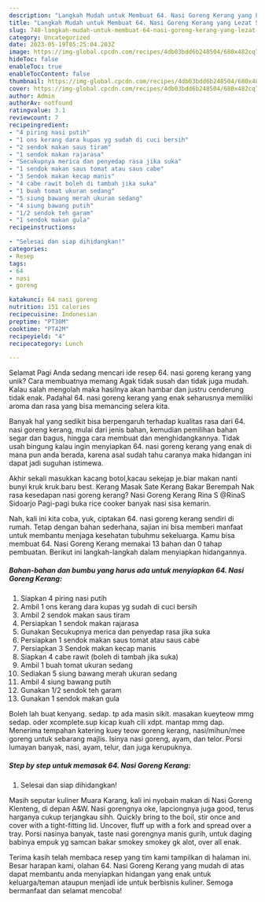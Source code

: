 ```yaml
---
description: "Langkah Mudah untuk Membuat 64. Nasi Goreng Kerang yang Lezat Sekali, Enak"
title: "Langkah Mudah untuk Membuat 64. Nasi Goreng Kerang yang Lezat Sekali, Enak"
slug: 748-langkah-mudah-untuk-membuat-64-nasi-goreng-kerang-yang-lezat-sekali-enak
category: Uncategorized
date: 2023-05-19T05:25:04.203Z
image: https://img-global.cpcdn.com/recipes/4db03bdd6b248504/680x482cq70/64-nasi-goreng-kerang-foto-resep-utama.jpg
hideToc: false
enableToc: true
enableTocContent: false
thumbnail: https://img-global.cpcdn.com/recipes/4db03bdd6b248504/680x482cq70/64-nasi-goreng-kerang-foto-resep-utama.jpg
cover: https://img-global.cpcdn.com/recipes/4db03bdd6b248504/680x482cq70/64-nasi-goreng-kerang-foto-resep-utama.jpg
author: Admin
authorAv: notfound
ratingvalue: 3.1
reviewcount: 7
recipeingredient:
- "4 piring nasi putih"
- "1 ons kerang dara kupas yg sudah di cuci bersih"
- "2 sendok makan saus tiram"
- "1 sendok makan rajarasa"
- "Secukupnya merica dan penyedap rasa jika suka"
- "1 sendok makan saus tomat atau saus cabe"
- "3 Sendok makan kecap manis"
- "4 cabe rawit boleh di tambah jika suka"
- "1 buah tomat ukuran sedang"
- "5 siung bawang merah ukuran sedang"
- "4 siung bawang putih"
- "1/2 sendok teh garam"
- "1 sendok makan gula"
recipeinstructions:

- "Selesai dan siap dihidangkan!"
categories:
- Resep
tags:
- 64
- nasi
- goreng

katakunci: 64 nasi goreng 
nutrition: 151 calories
recipecuisine: Indonesian
preptime: "PT30M"
cooktime: "PT42M"
recipeyield: "4"
recipecategory: Lunch

---
```



Selamat Pagi Anda sedang mencari ide resep 64. nasi goreng kerang yang unik? Cara membuatnya memang Agak tidak susah dan tidak juga mudah. Kalau salah mengolah maka hasilnya akan hambar dan justru cenderung tidak enak. Padahal 64. nasi goreng kerang yang enak seharusnya memiliki aroma dan rasa yang bisa memancing selera kita.


Banyak hal yang sedikit bisa berpengaruh terhadap kualitas rasa dari 64. nasi goreng kerang, mulai dari jenis bahan, kemudian pemilihan bahan segar dan bagus, hingga cara membuat dan menghidangkannya. Tidak usah bingung kalau ingin menyiapkan 64. nasi goreng kerang yang enak di mana pun anda berada, karena asal sudah tahu caranya maka hidangan ini dapat jadi suguhan istimewa.

Akhir sekali masukkan kacang botol,kacau sekejap je.biar makan nanti bunyi kruk kruk.baru best. Kerang Masak Sate Kerang Bakar Berempah Nak rasa kesedapan nasi goreng kerang? Nasi Goreng Kerang Rina S @RinaS Sidoarjo Pagi-pagi buka rice cooker banyak nasi sisa kemarin.


Nah, kali ini kita coba, yuk, ciptakan 64. nasi goreng kerang sendiri di rumah. Tetap dengan bahan sederhana, sajian ini bisa memberi manfaat untuk membantu menjaga kesehatan tubuhmu sekeluarga. Kamu bisa membuat 64. Nasi Goreng Kerang memakai 13 bahan dan 0 tahap pembuatan. Berikut ini langkah-langkah dalam menyiapkan hidangannya.

<!--inarticleads1-->

##### Bahan-bahan dan bumbu yang harus ada untuk menyiapkan 64. Nasi Goreng Kerang:

1. Siapkan 4 piring nasi putih
1. Ambil 1 ons kerang dara kupas yg sudah di cuci bersih
1. Ambil 2 sendok makan saus tiram
1. Persiapkan 1 sendok makan rajarasa
1. Gunakan Secukupnya merica dan penyedap rasa jika suka
1. Persiapkan 1 sendok makan saus tomat atau saus cabe
1. Persiapkan 3 Sendok makan kecap manis
1. Siapkan 4 cabe rawit (boleh di tambah jika suka)
1. Ambil 1 buah tomat ukuran sedang
1. Sediakan 5 siung bawang merah ukuran sedang
1. Ambil 4 siung bawang putih
1. Gunakan 1/2 sendok teh garam
1. Gunakan 1 sendok makan gula


Boleh lah buat kenyang. sedap. tp ada masin sikit. masakan kueyteow mmg sedap. oder xcomplete.sup kicap kuah cili xdpt. mantap mmg dap. Menerima tempahan katering kuey teow goreng kerang, nasi/mihun/mee goreng untuk sebarang majlis. Isinya nasi goreng, ayam, dan telor. Porsi lumayan banyak, nasi, ayam, telur, dan juga kerupuknya. 

<!--inarticleads2-->

##### Step by step untuk memasak 64. Nasi Goreng Kerang:


1. Selesai dan siap dihidangkan!

Masih seputar kuliner Muara Karang, kali ini nyobain makan di Nasi Goreng Klenteng, di depan A&amp;W. Nasi gorengnya oke, lapciongnya juga good, terus harganya cukup terjangkau sihh. Quickly bring to the boil, stir once and cover with a tight-fitting lid. Uncover, fluff up with a fork and spread over a tray. Porsi nasinya banyak, taste nasi gorengnya manis gurih, untuk daging babinya empuk yg samcan bakar smokey smokey gk alot, over all enak. 

Terima kasih telah membaca resep yang tim kami tampilkan di halaman ini. Besar harapan kami, olahan 64. Nasi Goreng Kerang yang mudah di atas dapat membantu anda menyiapkan hidangan yang enak untuk keluarga/teman ataupun menjadi ide untuk berbisnis kuliner. Semoga bermanfaat dan selamat mencoba!
